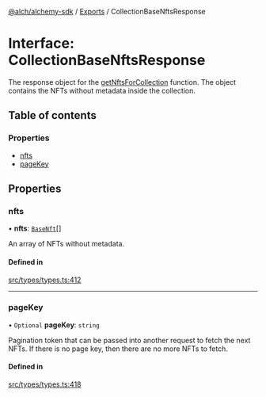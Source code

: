 [@alch/alchemy-sdk](../README.md) / [Exports](../modules.md) / CollectionBaseNftsResponse

# Interface: CollectionBaseNftsResponse

The response object for the [getNftsForCollection](../modules.md#getnftsforcollection) function. The object
contains the NFTs without metadata inside the collection.

## Table of contents

### Properties

- [nfts](CollectionBaseNftsResponse.md#nfts)
- [pageKey](CollectionBaseNftsResponse.md#pagekey)

## Properties

### nfts

• **nfts**: [`BaseNft`](../classes/BaseNft.md)[]

An array of NFTs without metadata.

#### Defined in

[src/types/types.ts:412](https://github.com/alchemyplatform/alchemy-sdk-js/blob/0fdf0d4/src/types/types.ts#L412)

___

### pageKey

• `Optional` **pageKey**: `string`

Pagination token that can be passed into another request to fetch the next
NFTs. If there is no page key, then there are no more NFTs to fetch.

#### Defined in

[src/types/types.ts:418](https://github.com/alchemyplatform/alchemy-sdk-js/blob/0fdf0d4/src/types/types.ts#L418)
